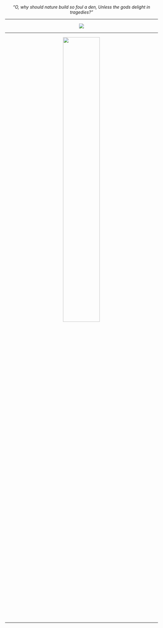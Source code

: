 <p align="center">
  <i>“O, why should nature build so foul a den, Unless the gods delight in tragedies?”</i>
   <br><hr>
</p>



<p align="centre">
 
 <div align = "center">
   <img src="https://pbs.twimg.com/media/Fls7zEaakAIurK9?format=jpg&name=small">
 <br><hr>
  

  <a href="https://github.com/devanshbatham" title="Redirect's to Devansh's Github">
  <img width="49%" src="https://github-readme-stats.vercel.app/api?username=devanshbatham&show_icons=true&theme=radical&count_private=true" /></a>

  
  </div>

</p>

---
